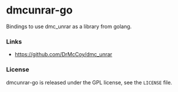 # dmcunrar-go

Bindings to use dmc_unrar as a library from golang.

### Links

- <https://github.com/DrMcCoy/dmc_unrar>

### License

dmcunrar-go is released under the GPL license, see the `LICENSE` file.
